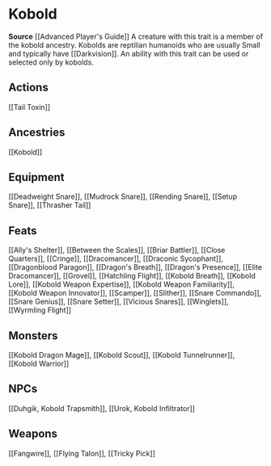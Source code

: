﻿---
id: '224'
name: Kobold
rarity: Common
source: '[[DATABASE/source/Advanced Player''s Guide|Advanced Player''s Guide]]'
trait:
- Kobold
type: Trait

---
# Kobold

**Source** [[Advanced Player's Guide]] 
A creature with this trait is a member of the kobold ancestry. Kobolds are reptilian humanoids who are usually Small and typically have [[Darkvision]]. An ability with this trait can be used or selected only by kobolds.

## Actions

[[Tail Toxin]]

## Ancestries

[[Kobold]]

## Equipment

[[Deadweight Snare]], [[Mudrock Snare]], [[Rending Snare]], [[Setup Snare]], [[Thrasher Tail]]

## Feats

[[Ally's Shelter]], [[Between the Scales]], [[Briar Battler]], [[Close Quarters]], [[Cringe]], [[Dracomancer]], [[Draconic Sycophant]], [[Dragonblood Paragon]], [[Dragon's Breath]], [[Dragon's Presence]], [[Elite Dracomancer]], [[Grovel]], [[Hatchling Flight]], [[Kobold Breath]], [[Kobold Lore]], [[Kobold Weapon Expertise]], [[Kobold Weapon Familiarity]], [[Kobold Weapon Innovator]], [[Scamper]], [[Slither]], [[Snare Commando]], [[Snare Genius]], [[Snare Setter]], [[Vicious Snares]], [[Winglets]], [[Wyrmling Flight]]

## Monsters

[[Kobold Dragon Mage]], [[Kobold Scout]], [[Kobold Tunnelrunner]], [[Kobold Warrior]]

## NPCs

[[Duhgik, Kobold Trapsmith]], [[Urok, Kobold Infiltrator]]

## Weapons

[[Fangwire]], [[Flying Talon]], [[Tricky Pick]]